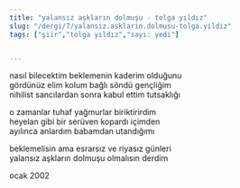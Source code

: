 ```yaml
---
title: "yalansız aşkların dolmuşu - tolga yıldız"
slug: "/dergi/7/yalansiz.asklarin.dolmusu-tolga.yildiz"
tags: ["şiir","tolga yıldız","sayı: yedi"]


---
```

nasıl bilecektim beklemenin kaderim olduğunu  \
gördünüz elim kolum bağlı söndü gençliğim\
nihilist sancılardan sonra kabul ettim tutsaklığı

o zamanlar tuhaf yağmurlar biriktirirdim\
heyelan gibi bir serüven kopardı içimden\
ayılınca anlardım babamdan utandığımı

beklemelisin ama esrarsız ve riyasız günleri\
yalansız aşkların dolmuşu olmalısın derdim

ocak 2002
